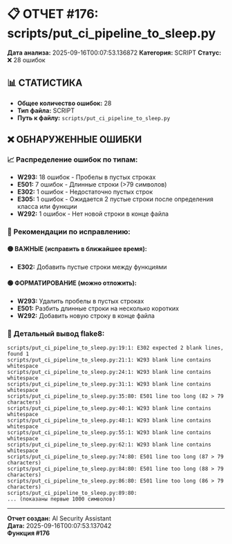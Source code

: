 # 📋 ОТЧЕТ #176: scripts/put_ci_pipeline_to_sleep.py

**Дата анализа:** 2025-09-16T00:07:53.136872
**Категория:** SCRIPT
**Статус:** ❌ 28 ошибок

## 📊 СТАТИСТИКА

- **Общее количество ошибок:** 28
- **Тип файла:** SCRIPT
- **Путь к файлу:** `scripts/put_ci_pipeline_to_sleep.py`

## ❌ ОБНАРУЖЕННЫЕ ОШИБКИ

### 📈 Распределение ошибок по типам:

- **W293:** 18 ошибок - Пробелы в пустых строках
- **E501:** 7 ошибок - Длинные строки (>79 символов)
- **E302:** 1 ошибок - Недостаточно пустых строк
- **E305:** 1 ошибок - Ожидается 2 пустые строки после определения класса или функции
- **W292:** 1 ошибок - Нет новой строки в конце файла

### 🎯 Рекомендации по исправлению:

#### 🟡 ВАЖНЫЕ (исправить в ближайшее время):
- **E302:** Добавить пустые строки между функциями

#### 🟢 ФОРМАТИРОВАНИЕ (можно отложить):
- **W293:** Удалить пробелы в пустых строках
- **E501:** Разбить длинные строки на несколько коротких
- **W292:** Добавить новую строку в конце файла

### 📝 Детальный вывод flake8:

```
scripts/put_ci_pipeline_to_sleep.py:19:1: E302 expected 2 blank lines, found 1
scripts/put_ci_pipeline_to_sleep.py:21:1: W293 blank line contains whitespace
scripts/put_ci_pipeline_to_sleep.py:24:1: W293 blank line contains whitespace
scripts/put_ci_pipeline_to_sleep.py:31:1: W293 blank line contains whitespace
scripts/put_ci_pipeline_to_sleep.py:35:80: E501 line too long (82 > 79 characters)
scripts/put_ci_pipeline_to_sleep.py:40:1: W293 blank line contains whitespace
scripts/put_ci_pipeline_to_sleep.py:48:1: W293 blank line contains whitespace
scripts/put_ci_pipeline_to_sleep.py:55:1: W293 blank line contains whitespace
scripts/put_ci_pipeline_to_sleep.py:62:1: W293 blank line contains whitespace
scripts/put_ci_pipeline_to_sleep.py:74:80: E501 line too long (87 > 79 characters)
scripts/put_ci_pipeline_to_sleep.py:84:80: E501 line too long (88 > 79 characters)
scripts/put_ci_pipeline_to_sleep.py:86:80: E501 line too long (86 > 79 characters)
scripts/put_ci_pipeline_to_sleep.py:89:80: 
... (показаны первые 1000 символов)
```

---
**Отчет создан:** AI Security Assistant  
**Дата:** 2025-09-16T00:07:53.137042  
**Функция #176**
